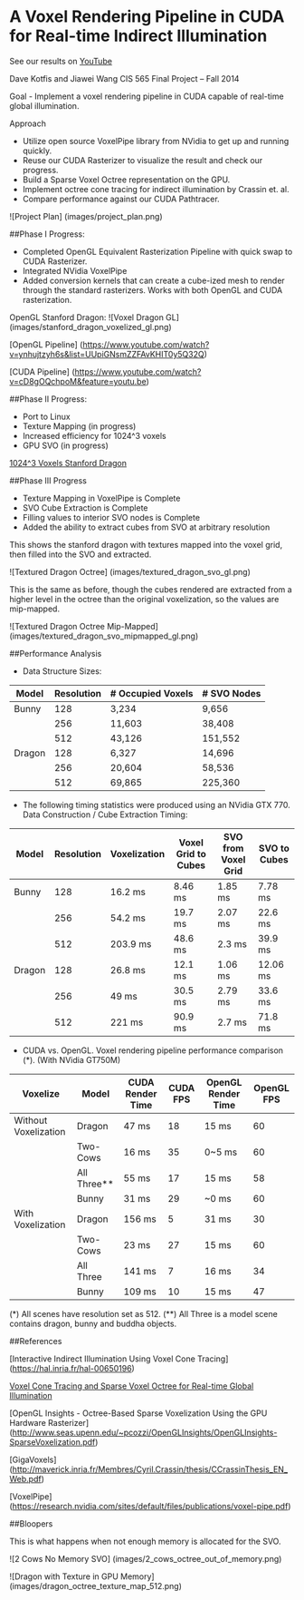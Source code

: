 A Voxel Rendering Pipeline in CUDA for Real-time Indirect Illumination
======================

See our results on [YouTube](http://youtu.be/UgqYFQuIGmc)

Dave Kotfis and Jiawei Wang
CIS 565 Final Project – Fall 2014

Goal - Implement a voxel rendering pipeline in CUDA capable of real-time global illumination.

Approach
- Utilize open source VoxelPipe library from NVidia to get up and running quickly.
- Reuse our CUDA Rasterizer to visualize the result and check our progress.
- Build a Sparse Voxel Octree representation on the GPU.
- Implement octree cone tracing for indirect illumination by Crassin et. al.
- Compare performance against our CUDA Pathtracer.


![Project Plan] (images/project_plan.png)

##Phase I Progress:

- Completed OpenGL Equivalent Rasterization Pipeline with quick swap to CUDA Rasterizer.
- Integrated NVidia VoxelPipe
- Added conversion kernels that can create a cube-ized mesh to render through the standard rasterizers. Works with both OpenGL and CUDA rasterization.

OpenGL Stanford Dragon:
![Voxel Dragon GL] (images/stanford_dragon_voxelized_gl.png)

[OpenGL Pipeline] (https://www.youtube.com/watch?v=ynhujtzyh6s&list=UUpiGNsmZZFAvKHIT0y5Q32Q)

[CUDA Pipeline] (https://www.youtube.com/watch?v=cD8gOQchpoM&feature=youtu.be)

##Phase II Progress:

- Port to Linux
- Texture Mapping (in progress)
- Increased efficiency for 1024^3 voxels
- GPU SVO (in progress)

[1024^3 Voxels Stanford Dragon](https://www.youtube.com/watch?v=wFguF1bXP6g&feature=youtu.be)

##Phase III Progress

- Texture Mapping in VoxelPipe is Complete
- SVO Cube Extraction is Complete
- Filling values to interior SVO nodes is Complete
- Added the ability to extract cubes from SVO at arbitrary resolution

This shows the stanford dragon with textures mapped into the voxel grid, then filled into the SVO and extracted.

![Textured Dragon Octree] (images/textured_dragon_svo_gl.png)

This is the same as before, though the cubes rendered are extracted from a higher level in the octree than the original voxelization, so the values are mip-mapped.

![Textured Dragon Octree Mip-Mapped] (images/textured_dragon_svo_mipmapped_gl.png)

##Performance Analysis

 - Data Structure Sizes:

| Model | Resolution | # Occupied Voxels | # SVO Nodes |
| --- | --- | --- | --- |
| Bunny | 128 | 3,234 | 9,656 |
|  | 256 | 11,603 | 38,408 |
|  | 512 | 43,126 | 151,552 |
| Dragon | 128 | 6,327 | 14,696 |
|  | 256 | 20,604 | 58,536 |
|  | 512 | 69,865 | 225,360 |

 - The following timing statistics were produced using an NVidia GTX 770.
Data Construction / Cube Extraction Timing:

| Model | Resolution | Voxelization | Voxel Grid to Cubes | SVO from Voxel Grid | SVO to Cubes |
| --- | --- | --- | --- | --- | --- |
| Bunny | 128 | 16.2 ms | 8.46 ms | 1.85 ms | 7.78 ms |
|  | 256 | 54.2 ms | 19.7 ms | 2.07 ms | 22.6 ms |
|  | 512 | 203.9 ms | 48.6 ms | 2.3 ms | 39.9 ms |
| Dragon | 128 | 26.8 ms | 12.1 ms | 1.06 ms | 12.06 ms |
|  | 256 | 49 ms | 30.5 ms | 2.79 ms | 33.6 ms |
|  | 512 | 221 ms | 90.9 ms | 2.7 ms | 71.8 ms |

 - CUDA vs. OpenGL. Voxel rendering pipeline performance comparison (*).
(With NVidia GT750M)

| Voxelize | Model | CUDA Render Time | CUDA FPS | OpenGL Render Time | OpenGL FPS |
| --- | --- | --- | --- | --- | --- |
| Without Voxelization | Dragon | 47 ms | 18 | 15 ms | 60 |
|  | Two-Cows | 16 ms | 35 | 0~5 ms | 60 |
|  | All Three** | 55 ms | 17 | 15 ms | 58 |
|  | Bunny | 31 ms | 29 | ~0 ms | 60 |
| With Voxelization | Dragon | 156 ms | 5 | 31 ms | 30 |
|  | Two-Cows | 23 ms | 27 | 15 ms | 60 |
|  | All Three | 141 ms | 7 | 16 ms | 34 |
|  | Bunny | 109 ms | 10 | 15 ms | 47 |

(*)  All scenes have resolution set as 512.
(**) All Three is a model scene contains dragon, bunny and buddha objects.

##References

[Interactive Indirect Illumination Using Voxel Cone Tracing] (https://hal.inria.fr/hal-00650196)

[Voxel Cone Tracing and Sparse Voxel Octree for Real-time Global Illumination](http://on-demand.gputechconf.com/gtc/2012/presentations/SB134-Voxel-Cone-Tracing-Octree-Real-Time-Illumination.pdf)

[OpenGL Insights - Octree-Based Sparse Voxelization Using the GPU Hardware Rasterizer] (http://www.seas.upenn.edu/~pcozzi/OpenGLInsights/OpenGLInsights-SparseVoxelization.pdf)

[GigaVoxels] (http://maverick.inria.fr/Membres/Cyril.Crassin/thesis/CCrassinThesis_EN_Web.pdf)

[VoxelPipe] (https://research.nvidia.com/sites/default/files/publications/voxel-pipe.pdf)

##Bloopers

This is what happens when not enough memory is allocated for the SVO.

![2 Cows No Memory SVO] (images/2_cows_octree_out_of_memory.png)

![Dragon with Texture in GPU Memory] (images/dragon_octree_texture_map_512.png)


